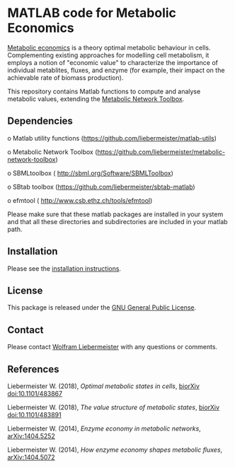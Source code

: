 MATLAB code for Metabolic Economics
===================================

[Metabolic economics](https://www.metabolic-economics.de/) is a theory optimal metabolic behaviour in cells. Complementing existing approaches for modelling cell metabolism, it employs a notion of "economic value" to characterize the importance of individual metablites, fluxes, and enzyme (for example, their impact on the achievable rate of biomass production).

This repository contains Matlab functions to compute and analyse metabolic values, extending the [Metabolic Network Toolbox](https://github.com/liebermeister/metabolic-network-toolbox).

## Dependencies

  o Matlab utility functions    (https://github.com/liebermeister/matlab-utils)

  o Metabolic Network Toolbox  (https://github.com/liebermeister/metabolic-network-toolbox)

  o SBMLtoolbox                ( http://sbml.org/Software/SBMLToolbox)

  o SBtab toolbox              (https://github.com/liebermeister/sbtab-matlab)

  o efmtool                    ( http://www.csb.ethz.ch/tools/efmtool)

Please make sure that these matlab packages are installed in your system and that all these directories and subdirectories are included in your matlab path.

## Installation
Please see the [installation instructions](INSTALLATION).

## License
This package is released under the [GNU General Public License](LICENSE).

## Contact
Please contact [Wolfram Liebermeister](wolfram.liebermeister@gmail.com) with any questions or comments.

## References
Liebermeister W. (2018), *Optimal metabolic states in cells*, [biorXiv doi:10.1101/483867](https://www.biorxiv.org/content/10.1101/483867v1)

Liebermeister W. (2018), *The value structure of metabolic states*, [biorXiv doi:10.1101/483891](https://www.biorxiv.org/content/10.1101/483891v1)

Liebermeister W. (2014), *Enzyme economy in metabolic networks*, [arXiv:1404.5252](https://arxiv.org/abs/1404.5252)

Liebermeister W. (2014), *How enzyme economy shapes metabolic fluxes*, [arXiv:1404.5072](https://arxiv.org/abs/1404.5072)